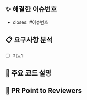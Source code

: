 ## ✨ 해결한 이슈번호
<!-- 해결한 이슈 번호를 작성해주세요 (Ex. #4) -->
- closes: #이슈번호

## 📋 요구사항 분석
<!-- 해당 API에 대한 요구사항(사용자 플로우)을/를 설명해주세요 -->
- [ ] 기능1

## 📢 주요 코드 설명
<!-- 해당 PR에서 공유해야하는 부분이나, 특별히 리뷰어가 확인해야하는 코드가 있다면 코드와 함께 공유해주세요 -->

## 📢 PR Point to Reviewers 
<!-- 리뷰에서 확인해주면 좋겠는 사항이 있다면 작성해주세요. (없으면 지우셔도 됩니다.) -->
